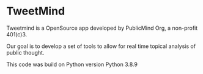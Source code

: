 # TweetMind

Tweetmind is a OpenSource app developed by PublicMind Org, a non-profit 401(c)3. 

Our goal is to develop a set of tools to allow for real time topical analysis of public thought. 

This code was build on Python version Python 3.8.9
